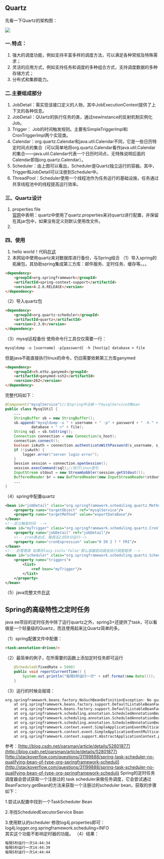 ## Quartz
先看一下Quartz的架构图：  


![](http://image.wenzhihuai.com/11627468_1438829844Zbz8.png)



### 一.特点：
1. 强大的调度功能，例如支持丰富多样的调度方法，可以满足各种常规及特殊需求；
2. 灵活的应用方式，例如支持任务和调度的多种组合方式，支持调度数据的多种存储方式；
3. 分布式和集群能力。

### 二.主要组成部分
1. JobDetail：需实现该接口定义的人物，其中JobExecutionContext提供了上下文的各种信息。
2. JobDetail：QUartz的执行任务的类，通过newInstance的反射机制实例化Job。
3. Trigger： Job的时间触发规则。主要有SimpleTriggerImpl和CronTriggerImpl两个实现类。
4. Calendar：org.quartz.Calendar和java.util.Calendar不同，它是一些日历特定时间点的集合（可以简单地将org.quartz.Calendar看作java.util.Calendar的集合——java.util.Calendar代表一个日历时间点，无特殊说明后面的Calendar即指org.quartz.Calendar）。
5. Scheduler：由上图可以看出，Scheduler是Quartz独立运行的容器。其中，Trigger和JobDetail可以注册到Scheduler中。
6. ThreadPool：Scheduler使用一个线程池作为任务运行的基础设施，任务通过共享线程池中的线程提高运行效率。
### 三、Quartz设计
1. properties file  
[官网](http://www.quartz-scheduler.org/documentation/quartz-2.2.x/quick-start.html)中表明：quartz中使用了quartz.properties来对quartz进行配置，并保留在其jar包中，如果没有定义则默认使用改文件。
2.

### 四、使用
1. hello world！代码[在这]()
2. 本网站中使用quartz来对数据库进行备份，与Spring结合
（1）导入spring的拓展包，其协助spring集成第三方库：邮件服务、定时任务、缓存等。。。
```html
<dependency>
    <groupId>org.springframework</groupId>
    <artifactId>spring-context-support</artifactId>
    <version>4.2.6.RELEASE</version>
</dependency>
```
（2）导入quartz包
```html
<dependency>
    <groupId>org.quartz-scheduler</groupId>
    <artifactId>quartz</artifactId>
    <version>2.3.0</version>
</dependency>
```
（3）mysql远程备份
使用命令行工具仅仅需要一行：
```html
mysqldump -u [username] -p[password] -h [hostip] database > file
```
但是java不能直接执行linux的命令，仍旧需要依赖第三方库ganymed
```html
<dependency>
    <groupId>ch.ethz.ganymed</groupId>
    <artifactId>ganymed-ssh2</artifactId>
    <version>262</version>
</dependency>
```
完整代码如下：
```java
@Component("mysqlService")//在spring中注册一个mysqlService的Bean
public class MysqlUtil {
    ...
    StringBuffer sb = new StringBuffer();
    sb.append("mysqldump -u " + username + " -p" + password + " -h " + host + " " +
            database + " >" + file);
    String sql = sb.toString();
    Connection connection = new Connection(s_host);
    connection.connect();
    boolean isAuth = connection.authenticateWithPassword(s_username, s_password);//进行远程服务器登陆认证
    if (!isAuth) {
        logger.error("server login error");
    }
    Session session = connection.openSession();
    session.execCommand(sql);//执行linux语句
    InputStream stdout = new StreamGobbler(session.getStdout());
    BufferedReader br = new BufferedReader(new InputStreamReader(stdout));
    ...
}
```
（4）spring中配置quartz
```xml
<bean id="jobDetail" class="org.springframework.scheduling.quartz.MethodInvokingJobDetailFactoryBean">
    <property name="targetObject" ref="mysqlService"/>
    <property name="targetMethod" value="exportDataBase"/>
</bean>
<!--定义触发时间  -->
<bean id="myTrigger" class="org.springframework.scheduling.quartz.CronTriggerFactoryBean">
    <property name="jobDetail" ref="jobDetail"/>
    <!-- cron表达式，每周五2点59分运行-->
    <property name="cronExpression" value="0 59 2 ? * FRI"/>
</bean>
<!-- 总管理类 如果将lazy-init='false'那么容器启动就会执行调度程序 -->
<bean id="scheduler" class="org.springframework.scheduling.quartz.SchedulerFactoryBean">
    <property name="triggers">
        <list>
            <ref bean="myTrigger"/>
        </list>
    </property>
</bean>
```
（5）java完整文件[在这](https://github.com/Zephery/newblog/blob/master/src/main/java/com/myblog/util/MysqlUtil.java)

## Spring的高级特性之定时任务  
java ee项目的定时任务中除了运行quartz之外，spring3+还提供了task，可以看做是一个轻量级的Quartz，而且使用起来比Quartz简单的多。

（1）spring配置文件中配置：
```html
<task:annotation-driven/>
```
（2）最简单的例子，在所需要的函数上添加定时任务即可运行
```java
    @Scheduled(fixedRate = 5000)
    public void reportCurrentTime() {
        System.out.println("每隔5秒运行一次" + sdf.format(new Date()));
    }
```
（3）运行的时候会报错：
```html
org.springframework.beans.factory.NoSuchBeanDefinitionException: No qualifying bean of type [org.springframework.scheduling.TaskScheduler] is defined
	at org.springframework.beans.factory.support.DefaultListableBeanFactory.getBean(DefaultListableBeanFactory.java:372)
	at org.springframework.beans.factory.support.DefaultListableBeanFactory.getBean(DefaultListableBeanFactory.java:332)
	at org.springframework.scheduling.annotation.ScheduledAnnotationBeanPostProcessor.finishRegistration(ScheduledAnnotationBeanPostProcessor.java:192)
	at org.springframework.scheduling.annotation.ScheduledAnnotationBeanPostProcessor.onApplicationEvent(ScheduledAnnotationBeanPostProcessor.java:171)
	at org.springframework.scheduling.annotation.ScheduledAnnotationBeanPostProcessor.onApplicationEvent(ScheduledAnnotationBeanPostProcessor.java:86)
	at org.springframework.context.event.SimpleApplicationEventMulticaster.invokeListener(SimpleApplicationEventMulticaster.java:163)
	at org.springframework.context.event.SimpleApplicationEventMulticaster.multicastEvent(SimpleApplicationEventMulticaster.java:136)
	at org.springframework.context.support.AbstractApplicationContext.publishEvent(AbstractApplicationContext.java:380)
```
参考：[http://blog.csdn.net/oarsman/article/details/52801877](http://blog.csdn.net/oarsman/article/details/52801877)
[http://stackoverflow.com/questions/31199888/spring-task-scheduler-no-qualifying-bean-of-type-org-springframework-scheduli](http://stackoverflow.com/questions/31199888/spring-task-scheduler-no-qualifying-bean-of-type-org-springframework-scheduli)
Spring的定时任务调度器会尝试获取一个注册过的 task scheduler来做任务调度，它会尝试通过BeanFactory.getBean的方法来获取一个注册过的scheduler bean，获取的步骤如下：

1.尝试从配置中找到一个TaskScheduler Bean

2.寻找ScheduledExecutorService Bean

3.使用默认的scheduler
修改log4j.properties即可：
log4j.logger.org.springframework.scheduling=INFO  
其实这个功能不影响定时器的功能。
（4）结果：
```html
每隔5秒运行一次14:44:34
每隔5秒运行一次14:44:39
每隔5秒运行一次14:44:44
```